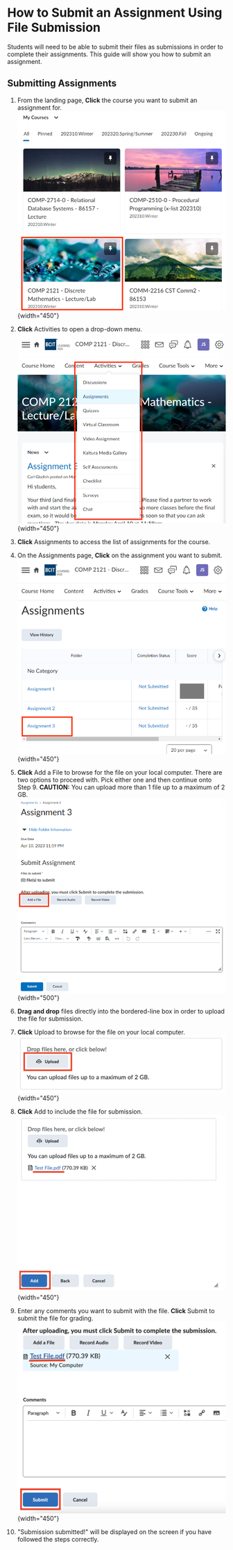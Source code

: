 # How to Submit an Assignment Using File Submission

Students will need to be able to submit their files as submissions in order to complete their assignments. This guide will show you how to submit an assignment.

## Submitting Assignments

1. From the landing page, **Click** the course you want to submit an assignment for.
![Selecting a course from the landing page](\photos\submit_assignments\courses.png){width="450"}
   <!-- We will now be selecting the COMP 2121 course. -->
2. **Click** Activities to open a drop-down menu.
![Selecting the Activities option from the drop-down menu](\photos\submit_assignments\assignment_drop_down.png){width="450"}
   <!-- We will now be selecting the Assignments option. -->
3. **Click** Assignments to access the list of assignments for the course.
   <!-- We will now be selecting the Assignment 3 option. -->
4. On the Assignments page, **Click** on the assignment you want to submit.
![List of Assignments available](\photos\submit_assignments\assignments.png){width="450"}
   <!-- We will now be clicking on Assignment 3 to submit. -->
5. **Click** Add a File to browse for the file on your local computer. There are two options to proceed with. Pick either one and then continue onto Step 9. **CAUTION:** You can upload more than 1 file up to a maximum of 2 GB.
   ![Selecting the assignment to submit](\photos\submit_assignments\assignment3.png){width="500"}
6. **Drag and drop** files directly into the bordered-line box in order to upload the file for submission.

7. **Click** Upload to browse for the file on your local computer.
![Selecting the file to upload](\photos\submit_assignments\upload.png){width="450"}
   <!-- We will now be selecting the file to upload. -->

8. **Click** Add to include the file for submission.
   ![Adding the file for submission](\photos\submit_assignments\add-file.png){width="450"}
9. Enter any comments you want to submit with the file. **Click** Submit to submit the file for grading.
   ![Submitting the file for submission](\photos\submit_assignments\submit.png){width="450"}
10. "Submission submitted!" will be displayed on the screen if you have followed the steps correctly.
